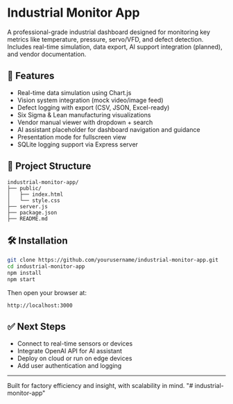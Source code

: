 # Industrial Monitor App

A professional-grade industrial dashboard designed for monitoring key metrics like temperature, pressure, servo/VFD, and defect detection. Includes real-time simulation, data export, AI support integration (planned), and vendor documentation.

## 🚀 Features

- Real-time data simulation using Chart.js
- Vision system integration (mock video/image feed)
- Defect logging with export (CSV, JSON, Excel-ready)
- Six Sigma & Lean manufacturing visualizations
- Vendor manual viewer with dropdown + search
- AI assistant placeholder for dashboard navigation and guidance
- Presentation mode for fullscreen view
- SQLite logging support via Express server

## 📂 Project Structure

```
industrial-monitor-app/
├── public/
│   ├── index.html
│   └── style.css
├── server.js
├── package.json
├── README.md
```

## 🛠️ Installation

```bash
git clone https://github.com/yourusername/industrial-monitor-app.git
cd industrial-monitor-app
npm install
npm start
```

Then open your browser at:

```
http://localhost:3000
```

## ✅ Next Steps

- Connect to real-time sensors or devices
- Integrate OpenAI API for AI assistant
- Deploy on cloud or run on edge devices
- Add user authentication and logging

---

Built for factory efficiency and insight, with scalability in mind.
"# industrial-monitor-app" 

